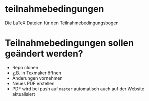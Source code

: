 # teilnahmebedingungen
Die LaTeX Dateien für den Teilnahmebedingungsbogen

# Teilnahmebedingungen sollen geändert werden?
* Repo clonen
* z.B. in Texmaker öffnen
* Änderungen vornehmen
* Neues PDF erstellen
* PDF wird bei push auf `master` automatisch auch auf der Website aktualisiert
